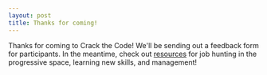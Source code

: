 ```yaml
---
layout: post
title: Thanks for coming!
---
```


Thanks for coming to Crack the Code! We'll be sending out a feedback form for participants. In the meantime, check out [resources](/resources/) for job hunting in the progressive space, learning new skills, and management!
